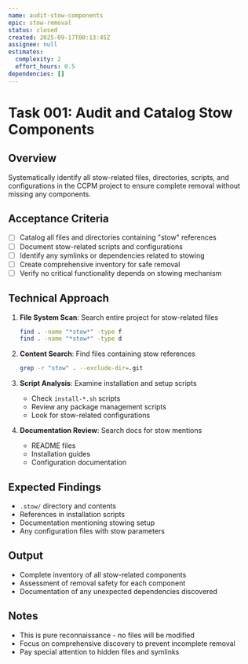 ```yaml
---
name: audit-stow-components
epic: stow-removal
status: closed
created: 2025-09-17T00:13:45Z
assignee: null
estimates:
  complexity: 2
  effort_hours: 0.5
dependencies: []
---
```


# Task 001: Audit and Catalog Stow Components

## Overview
Systematically identify all stow-related files, directories, scripts, and configurations in the CCPM project to ensure complete removal without missing any components.

## Acceptance Criteria
- [ ] Catalog all files and directories containing "stow" references
- [ ] Document stow-related scripts and configurations
- [ ] Identify any symlinks or dependencies related to stowing
- [ ] Create comprehensive inventory for safe removal
- [ ] Verify no critical functionality depends on stowing mechanism

## Technical Approach
1. **File System Scan**: Search entire project for stow-related files
   ```bash
   find . -name "*stow*" -type f
   find . -name "*stow*" -type d
   ```

2. **Content Search**: Find files containing stow references
   ```bash
   grep -r "stow" . --exclude-dir=.git
   ```

3. **Script Analysis**: Examine installation and setup scripts
   - Check `install-*.sh` scripts
   - Review any package management scripts
   - Look for stow-related configurations

4. **Documentation Review**: Search docs for stow mentions
   - README files
   - Installation guides
   - Configuration documentation

## Expected Findings
- `.stow/` directory and contents
- References in installation scripts
- Documentation mentioning stowing setup
- Any configuration files with stow parameters

## Output
- Complete inventory of all stow-related components
- Assessment of removal safety for each component
- Documentation of any unexpected dependencies discovered

## Notes
- This is pure reconnaissance - no files will be modified
- Focus on comprehensive discovery to prevent incomplete removal
- Pay special attention to hidden files and symlinks